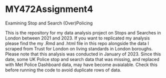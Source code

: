 # MY472Assignment4
Examining Stop and Search (Over)Policing

This is the repository for my data analysis project on Stops and Searches in London between 2021 and 2023. If you want to replicated my analysis please find the my .Rmd and .html file in this repo alongside the data I scraped from Trust for London on living standards in London boroughs. Please note that this analysis was conducted in January of 2023. Since this date, some UK Police stop and search data that was missing, and replaced with Met Police Dashboard data, may have become avaialable. Check this before running the code to avoid duplicate rows of data.
